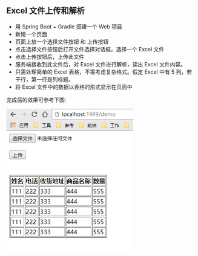 
Excel 文件上传和解析
---

- 用 Spring Boot + Gradle 搭建一个 Web 项目
- 新建一个页面
- 页面上放一个选择文件按钮 和 上传按钮
- 点击选择文件按钮后打开文件选择对话框，选择一个 Excel 文件
- 点击上传按钮后，上传此文件
- 服务端接收到此文件后，对 Excel 文件进行解析，读出 Excel 文件内容。
- 只需处理简单的 Excel 表格，不需考虑复杂格式。假定 Excel 中有 5 列，若干行，第一行是列标题。
- 将 Excel 文件中的数据以表格的形式显示在页面中

完成后的效果可参考下图:

![](./image.png)